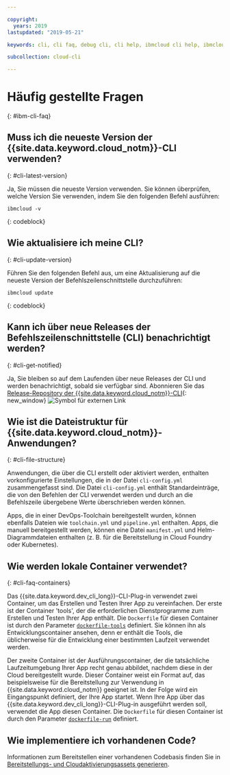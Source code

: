 ```yaml
---

copyright:
  years: 2019
lastupdated: "2019-05-21"

keywords: cli, cli faq, debug cli, cli help, ibmcloud cli help, ibmcloud help

subcollection: cloud-cli

---
```


# Häufig gestellte Fragen
{: #ibm-cli-faq}

## Muss ich die neueste Version der {{site.data.keyword.cloud_notm}}-CLI verwenden?
{: #cli-latest-version}

Ja, Sie müssen die neueste Version verwenden. Sie können überprüfen, welche Version Sie verwenden, indem Sie den folgenden Befehl ausführen:

```
ibmcloud -v
```
{: codeblock}

## Wie aktualisiere ich meine CLI?
{: #cli-update-version}

Führen Sie den folgenden Befehl aus, um eine Aktualisierung auf die neueste Version der Befehlszeilenschnittstelle durchzuführen:

```
ibmcloud update
```
{: codeblock}

## Kann ich über neue Releases der Befehlszeilenschnittstelle (CLI) benachrichtigt werden?
{: #cli-get-notified}

Ja, Sie bleiben so auf dem Laufenden über neue Releases der CLI und werden benachrichtigt, sobald sie verfügbar sind. Abonnieren Sie das [Release-Repository der {{site.data.keyword.cloud_notm}}-CLI](https://github.com/IBM-Cloud/ibm-cloud-cli-release/releases/){: new_window} ![Symbol für externen Link](../../../icons/launch-glyph.svg "Symbol für externen Link")

## Wie ist die Dateistruktur für {{site.data.keyword.cloud_notm}}-Anwendungen?
{: #cli-file-structure}

Anwendungen, die über die CLI erstellt oder aktiviert werden, enthalten vorkonfigurierte Einstellungen, die in der Datei `cli-config.yml` zusammengefasst sind. Die Datei `cli-config.yml` enthält Standardeinträge, die von den Befehlen der CLI verwendet werden und durch an die Befehlszeile übergebene Werte überschrieben werden können.

Apps, die in einer DevOps-Toolchain bereitgestellt wurden, können ebenfalls Dateien wie `toolchain.yml` und `pipeline.yml` enthalten. Apps, die manuell bereitgestellt werden, können eine Datei `manifest.yml` und Helm-Diagrammdateien enthalten (z. B. für die Bereitstellung in Cloud Foundry oder Kubernetes).

## Wie werden lokale Container verwendet?
{: #cli-faq-containers}

Das {{site.data.keyword.dev_cli_long}}-CLI-Plug-in verwendet zwei Container, um das Erstellen und Testen Ihrer App zu vereinfachen. Der erste ist der Container 'tools', der die erforderlichen Dienstprogramme zum Erstellen und Testen Ihrer App enthält. Die `Dockerfile` für diesen Container ist durch den Parameter [`dockerfile-tools`](/docs/cli/idt?topic=cloud-cli-idt-cli#command-parameters) definiert. Sie können ihn als Entwicklungscontainer ansehen, denn er enthält die Tools, die üblicherweise für die Entwicklung einer bestimmten Laufzeit verwendet werden.

Der zweite Container ist der Ausführungscontainer, der die tatsächliche Laufzeitumgebung Ihrer App recht genau abbildet, nachdem diese in der Cloud bereitgestellt wurde. Dieser Container weist ein Format auf, das beispielsweise für die Bereitstellung zur Verwendung in {{site.data.keyword.cloud_notm}} geeignet ist. In der Folge wird ein Eingangspunkt definiert, der Ihre App startet. Wenn Ihre App über das {{site.data.keyword.dev_cli_long}}-CLI-Plug-in ausgeführt werden soll, verwendet die App diesen Container. Die `Dockerfile` für diesen Container ist durch den Parameter [`dockerfile-run`](/docs/cli/idt?topic=cloud-cli-idt-cli#run) definiert.

## Wie implementiere ich vorhandenen Code?

Informationen zum Bereitstellen einer vorhandenen Codebasis finden Sie in [Bereitstellungs- und Cloudaktivierungsassets generieren](/docs/apps?topic=creating-apps-create-deploy-app-cli#byoc-cli).

